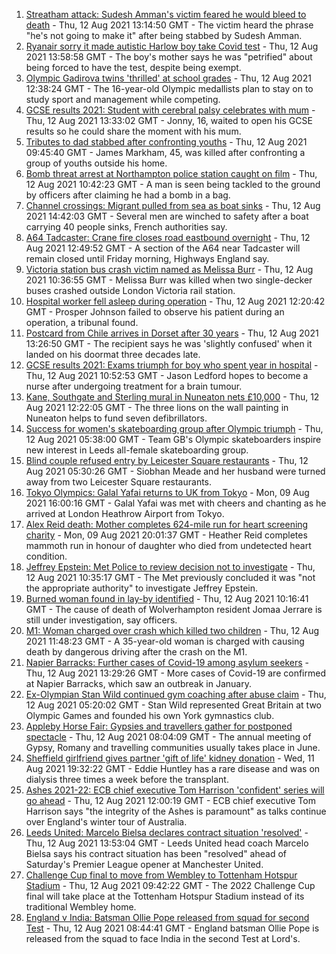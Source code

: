 1. [Streatham attack: Sudesh Amman's victim feared he would bleed to death](https://www.bbc.co.uk/news/uk-england-london-58187861) - Thu, 12 Aug 2021 13:14:50 GMT - The victim heard the phrase "he's not going to make it" after being stabbed by Sudesh Amman.
2. [Ryanair sorry it made autistic Harlow boy take Covid test](https://www.bbc.co.uk/news/uk-england-essex-58184608) - Thu, 12 Aug 2021 13:58:58 GMT - The boy's mother says he was "petrified" about being forced to have the test, despite being exempt.
3. [Olympic Gadirova twins 'thrilled' at school grades](https://www.bbc.co.uk/news/uk-england-beds-bucks-herts-58187027) - Thu, 12 Aug 2021 12:38:24 GMT - The 16-year-old Olympic medallists plan to stay on to study sport and management while competing.
4. [GCSE results 2021: Student with cerebral palsy celebrates with mum](https://www.bbc.co.uk/news/uk-england-nottinghamshire-58190943) - Thu, 12 Aug 2021 13:33:02 GMT - Jonny, 16, waited to open his GCSE results so he could share the moment with his mum.
5. [Tributes to dad stabbed after confronting youths](https://www.bbc.co.uk/news/uk-england-london-58186688) - Thu, 12 Aug 2021 09:45:40 GMT - James Markham, 45, was killed after confronting a group of youths outside his home.
6. [Bomb threat arrest at Northampton police station caught on film](https://www.bbc.co.uk/news/uk-england-northamptonshire-58187469) - Thu, 12 Aug 2021 10:42:23 GMT - A man is seen being tackled to the ground by officers after claiming he had a bomb in a bag.
7. [Channel crossings: Migrant pulled from sea as boat sinks](https://www.bbc.co.uk/news/uk-england-kent-58189312) - Thu, 12 Aug 2021 14:42:03 GMT - Several men are winched to safety after a boat carrying 40 people sinks, French authorities say.
8. [A64 Tadcaster: Crane fire closes road eastbound overnight](https://www.bbc.co.uk/news/uk-england-york-north-yorkshire-58184494) - Thu, 12 Aug 2021 12:49:52 GMT - A section of the A64 near Tadcaster will remain closed until Friday morning, Highways England say.
9. [Victoria station bus crash victim named as Melissa Burr](https://www.bbc.co.uk/news/uk-england-london-58187859) - Thu, 12 Aug 2021 10:36:55 GMT - Melissa Burr was killed when two single-decker buses crashed outside London Victoria rail station.
10. [Hospital worker fell asleep during operation](https://www.bbc.co.uk/news/uk-england-devon-58185529) - Thu, 12 Aug 2021 12:20:42 GMT - Prosper Johnson failed to observe his patient during an operation, a tribunal found.
11. [Postcard from Chile arrives in Dorset after 30 years](https://www.bbc.co.uk/news/uk-england-hampshire-58179661) - Thu, 12 Aug 2021 13:26:50 GMT - The recipient says he was 'slightly confused' when it landed on his doormat three decades late.
12. [GCSE results 2021: Exams triumph for boy who spent year in hospital](https://www.bbc.co.uk/news/uk-england-derbyshire-58166542) - Thu, 12 Aug 2021 10:52:53 GMT - Jason Ledford hopes to become a nurse after undergoing treatment for a brain tumour.
13. [Kane, Southgate and Sterling mural in Nuneaton nets £10,000](https://www.bbc.co.uk/news/uk-england-coventry-warwickshire-58188675) - Thu, 12 Aug 2021 12:22:05 GMT - The three lions on the wall painting in Nuneaton helps to fund seven defibrillators.
14. [Success for women's skateboarding group after Olympic triumph](https://www.bbc.co.uk/news/uk-england-leeds-58178634) - Thu, 12 Aug 2021 05:38:00 GMT - Team GB's Olympic skateboarders inspire new interest in Leeds all-female skateboarding group.
15. [Blind couple refused entry by Leicester Square restaurants](https://www.bbc.co.uk/news/uk-england-london-58176720) - Thu, 12 Aug 2021 05:30:26 GMT - Siobhan Meade and her husband were turned away from two Leicester Square restaurants.
16. [Tokyo Olympics: Galal Yafai returns to UK from Tokyo](https://www.bbc.co.uk/news/uk-england-birmingham-58151399) - Mon, 09 Aug 2021 16:00:16 GMT - Galal Yafai was met with cheers and chanting as he arrived at London Heathrow Airport from Tokyo.
17. [Alex Reid death: Mother completes 624-mile run for heart screening charity](https://www.bbc.co.uk/news/uk-england-south-yorkshire-58152905) - Mon, 09 Aug 2021 20:01:37 GMT - Heather Reid completes mammoth run in honour of daughter who died from undetected heart condition.
18. [Jeffrey Epstein: Met Police to review decision not to investigate](https://www.bbc.co.uk/news/uk-england-london-58186118) - Thu, 12 Aug 2021 10:35:17 GMT - The Met previously concluded it was "not the appropriate authority" to investigate Jeffrey Epstein.
19. [Burned woman found in lay-by identified](https://www.bbc.co.uk/news/uk-england-stoke-staffordshire-58185660) - Thu, 12 Aug 2021 10:16:41 GMT - The cause of death of Wolverhampton resident Jomaa Jerrare is still under investigation, say officers.
20. [M1: Woman charged over crash which killed two children](https://www.bbc.co.uk/news/uk-england-beds-bucks-herts-58189059) - Thu, 12 Aug 2021 11:48:23 GMT - A 35-year-old woman is charged with causing death by dangerous driving after the crash on the M1.
21. [Napier Barracks: Further cases of Covid-19 among asylum seekers](https://www.bbc.co.uk/news/uk-england-kent-58186216) - Thu, 12 Aug 2021 13:29:26 GMT - More cases of Covid-19 are confirmed at Napier Barracks, which saw an outbreak in January.
22. [Ex-Olympian Stan Wild continued gym coaching after abuse claim](https://www.bbc.co.uk/news/uk-england-york-north-yorkshire-58169460) - Thu, 12 Aug 2021 05:20:02 GMT - Stan Wild represented Great Britain at two Olympic Games and founded his own York gymnastics club.
23. [Appleby Horse Fair: Gypsies and travellers gather for postponed spectacle](https://www.bbc.co.uk/news/uk-england-cumbria-58184220) - Thu, 12 Aug 2021 08:04:09 GMT - The annual meeting of Gypsy, Romany and travelling communities usually takes place in June.
24. [Sheffield girlfriend gives partner 'gift of life' kidney donation](https://www.bbc.co.uk/news/uk-england-south-yorkshire-58178126) - Wed, 11 Aug 2021 19:32:22 GMT - Eddie Huntley has a rare disease and was on dialysis three times a week before the transplant.
25. [Ashes 2021-22: ECB chief executive Tom Harrison 'confident' series will go ahead](https://www.bbc.co.uk/sport/cricket/58186413) - Thu, 12 Aug 2021 12:00:19 GMT - ECB chief executive Tom Harrison says "the integrity of the Ashes is paramount" as talks continue over England's winter tour of Australia.
26. [Leeds United: Marcelo Bielsa declares contract situation 'resolved'](https://www.bbc.co.uk/sport/football/58183586) - Thu, 12 Aug 2021 13:53:04 GMT - Leeds United head coach Marcelo Bielsa says his contract situation has been "resolved" ahead of Saturday's Premier League opener at Manchester United.
27. [Challenge Cup final to move from Wembley to Tottenham Hotspur Stadium](https://www.bbc.co.uk/sport/rugby-league/58185334) - Thu, 12 Aug 2021 09:42:22 GMT - The 2022 Challenge Cup final will take place at the Tottenham Hotspur Stadium instead of its traditional Wembley home.
28. [England v India: Batsman Ollie Pope released from squad for second Test](https://www.bbc.co.uk/sport/cricket/58185438) - Thu, 12 Aug 2021 08:44:41 GMT - England batsman Ollie Pope is released from the squad to face India in the second Test at Lord's.
